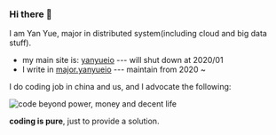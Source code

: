 ### Hi there 👋

I am Yan Yue, major in distributed system(including cloud and big data stuff).

* my main site is: [yanyueio](https://yanyueio.com) --- will shut down at 2020/01
* I write in [major.yanyueio](https://major.yanyueio.com/) --- maintain from 2020 ~

I do coding job in china and us, and I advocate the following:

![code beyond power, money and decent life](https://cdn.yanyueio.com/github/coding.png)

**coding is pure**, just to provide a solution.
